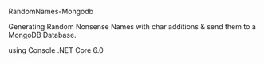RandomNames-Mongodb


Generating Random Nonsense Names with char additions & send them to a MongoDB Database.

using Console .NET Core 6.0
